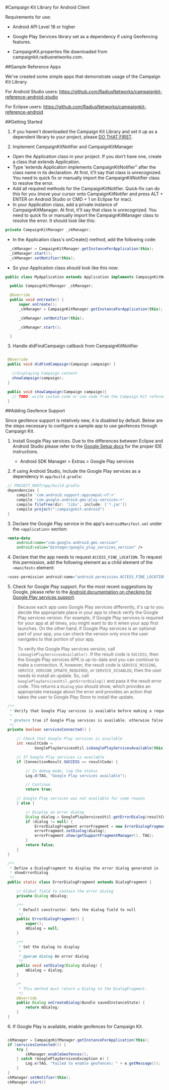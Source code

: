 
#Campaign Kit Library for Android Client

Requirements for use: 

* Android API Level 18 or higher

* Google Play Services library set as a dependency if using Geofencing features.

* CampaignKit.properties file downloaded from campaignkit.radiusnetworks.com.




##Sample Reference Apps

We've created some simple apps that demonstrate usage of the Campaign Kit Library.

For Android Studio users:
https://github.com/RadiusNetworks/campaignkit-reference-android-studio

For Eclipse users:
https://github.com/RadiusNetworks/campaignkit-reference-android




##Getting Started


1. If you haven't downloaded the Campaign Kit Library and set it up as a dependent library to your project, please [DO THAT FIRST](https://github.com/RadiusNetworks/campaignkit-documentation/blob/master/docs/android/download.md).


2. Implement CampaignKitNotifier and CampaignKitManager
 * Open the Application class in your project. If you don't have one, create a class that extends Application.
 * Type 'extends Application implements CampaignKitNotifier" after the class name in its declaration. At first, it'll say that class is unrecognized. You need to quick fix or manually import the CampaignKitNotifier class to resolve the error.
 * Add all required methods for the CampaignKitNotifier. Quick-fix can do this for you (move your cursor onto CampaignKitNotifer and press ALT + ENTER on Android Studio or CMD + 1 on Eclipse for mac).
 * In your Application class, add a private instance of CampaignKitManager. At first, it'll say that class is unrecognized. You need to quick fix or manually import the CampaignKitManager class to resolve the error. It should look like this:
  ```java
  private CampaignKitManager _ckManager;
  ```
 * In the Application class's onCreate() method, add the following code:
  ```java 
    _ckManager = CampaignKitManager.getInstanceForApplication(this);
    _ckManager.start();
    _ckManager.setNotifier(this);
  ```
 * So your Application class should look like this now:
  ```java
  public class MyApplication extends Application implements CampaignKitNotifier {

    public CampaignKitManager _ckManager;

    @Override
    public void onCreate() {
        super.onCreate();
        _ckManager = CampaignKitManager.getInstanceForApplication(this);

        _ckManager.setNotifier(this);

        _ckManager.start();

    }
  ```

3. Handle didFindCampaign callback from CampaignKitNotifier
 ```java

  @Override
  public void didFindCampaign(Campaign campaign) {

    //displaying Campaign content
    showCampaign(campaign);
  }

  public void showCampaign(Campaign campaign){
    // TODO: write custom code or use code from the Campaign Kit reference app
  }
 ```


##Adding Geofence Support

Since geofence support is relatively new, it is disabled by default. Below are
the steps necessary to configure a sample app to use geofences through
Campaign Kit.

1. Install Google Play services. Due to the differences between Eclipse and
   Android Studio please refer to the [Google Setup docs](https://developer.android.com/google/play-services/setup.html)
   for the proper IDE instructions.


   - Android SDK Manager > Extras > Google Play services

2. If using Android Studio, Include the Google Play services as a dependency in `app/build.gradle`:
 ```groovy
  // PROJECT_ROOT/app/build.gradle
  dependencies {
      compile 'com.android.support:appcompat-v7:+'
      compile 'com.google.android.gms:play-services:+'
      compile fileTree(dir: 'libs', include: ['*.jar'])
      compile project(":campaignkit-android")
  }
 ```
 
3. Declare the Google Play service in the app's `AndroidManifest.xml` under the
   `<application>` section:
 ```xml
  <meta-data
      android:name="com.google.android.gms.version"
      android:value="@integer/google_play_services_version" />
 ```

4. Declare that the app needs to request `ACCESS_FINE_LOCATION`. To request
   this permission, add the following element as a child element of the
   `<manifest>` element:
 ```groovy
  <uses-permission android:name="android.permission.ACCESS_FINE_LOCATION"/>
 ```

5. Check for Google Play support. For the most recent suggestions by Google,
   please refer to the [Android documentation on checking for Google Play
   services support](https://developer.android.com/google/play-services/setup.html#ensure).

  > Because each app uses Google Play services differently, it's up to you
  > decide the appropriate place in your app to check verify the Google Play
  > services version. For example, if Google Play services is required for your
  > app at all times, you might want to do it when your app first launches. On
  > the other hand, if Google Play services is an optional part of your app,
  > you can check the version only once the user navigates to that portion of
  > your app.
  >
  > To verify the Google Play services version, call
  > `isGooglePlayServicesAvailable()`. If the result code is `SUCCESS`, then
  > the Google Play services APK is up-to-date and you can continue to make a
  > connection. If, however, the result code is `SERVICE_MISSING`,
  > `SERVICE_VERSION_UPDATE_REQUIRED`, or `SERVICE_DISABLED`, then the user
  > needs to install an update. So, call
  > `GooglePlayServicesUtil.getErrorDialog()` and pass it the result error
  > code. This returns a `Dialog` you should show, which provides an
  > appropriate message about the error and provides an action that takes the
  > user to Google Play Store to install the update.
  
 ```java
  /**
   * Verify that Google Play services is available before making a request.
   *
   * @return true if Google Play services is available, otherwise false
   */
  private boolean servicesConnected() {

      // Check that Google Play services is available
      int resultCode =
              GooglePlayServicesUtil.isGooglePlayServicesAvailable(this);

      // If Google Play services is available
      if (ConnectionResult.SUCCESS == resultCode) {

          // In debug mode, log the status
          Log.d(TAG, "Google Play services available");

          // Continue
          return true;

      // Google Play services was not available for some reason
      } else {

          // Display an error dialog
          Dialog dialog = GooglePlayServicesUtil.getErrorDialog(resultCode, this, 0);
          if (dialog != null) {
              ErrorDialogFragment errorFragment = new ErrorDialogFragment();
              errorFragment.setDialog(dialog);
              errorFragment.show(getSupportFragmentManager(), TAG);
          }
          return false;
      }
  }

  /**
   * Define a DialogFragment to display the error dialog generated in
   * showErrorDialog.
   */
  public static class ErrorDialogFragment extends DialogFragment {

      // Global field to contain the error dialog
      private Dialog mDialog;

      /**
       * Default constructor. Sets the dialog field to null
       */
      public ErrorDialogFragment() {
          super();
          mDialog = null;
      }

      /**
       * Set the dialog to display
       *
       * @param dialog An error dialog
       */
      public void setDialog(Dialog dialog) {
          mDialog = dialog;
      }

      /*
       * This method must return a Dialog to the DialogFragment.
       */
      @Override
      public Dialog onCreateDialog(Bundle savedInstanceState) {
          return mDialog;
      }
  }

 ```

6. If Google Play is available, enable geofences for Campaign Kit.
 ```java

  ckManager = CampaignKitManager.getInstanceForApplication(this);
  if (servicesConnected()) {
      try {
          ckManager.enableGeofences();
      } catch (GooglePlayServicesException e) {
          Log.e(TAG, "Failed to enable geofences: " + e.getMessage());
      }
  }
  ckManager.setNotifier(this);
  ckManager.start()

 ```
